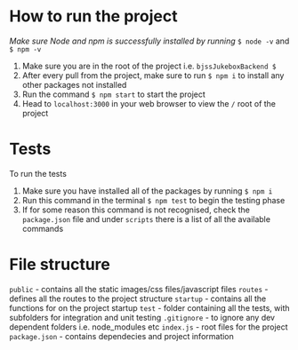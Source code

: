# How to run the project

_Make sure Node and npm is successfully installed by running_ `$ node -v` and `$ npm -v`

1. Make sure you are in the root of the project i.e. `bjssJukeboxBackend $`
2. After every pull from the project, make sure to run `$ npm i` to install any other packages not installed
3. Run the command `$ npm start` to start the project
4. Head to `localhost:3000` in your web browser to view the `/` root of the project

# Tests

To run the tests

1. Make sure you have installed all of the packages by running `$ npm i`
2. Run this command in the terminal `$ npm test` to begin the testing phase
3. If for some reason this command is not recognised, check the `package.json` file and under `scripts` there is a list of all the available commands

# File structure

`public` - contains all the static images/css files/javascript files
`routes` - defines all the routes to the project structure
`startup` - contains all the functions for on the project startup
`test` - folder containing all the tests, with subfolders for integration and unit testing
`.gitignore` - to ignore any dev dependent folders i.e. node_modules etc
`index.js` - root files for the project
`package.json` - contains dependecies and project information
